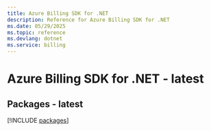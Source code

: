 ```yaml
---
title: Azure Billing SDK for .NET
description: Reference for Azure Billing SDK for .NET
ms.date: 05/29/2025
ms.topic: reference
ms.devlang: dotnet
ms.service: billing
---
```

# Azure Billing SDK for .NET - latest
## Packages - latest
[!INCLUDE [packages](billing-index.md)]